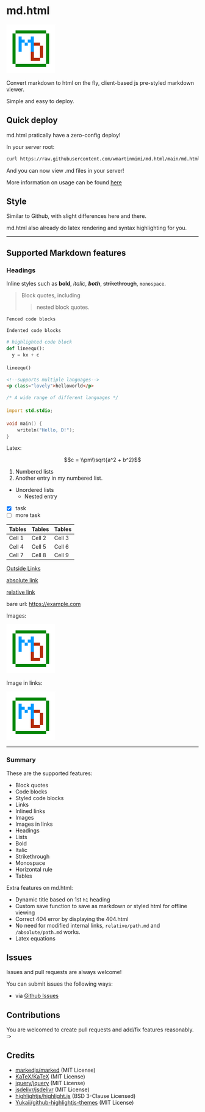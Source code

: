 # md.html

![Images](md.html_logo.png)

Convert markdown to html on the fly, client-based js pre-styled markdown viewer.

Simple and easy to deploy.

## Quick deploy

md.html pratically have a zero-config deploy!

In your server root:

```bash
curl https://raw.githubusercontent.com/wmartinmimi/md.html/main/md.html -o index.html
```

And you can now view .md files in your server!

More information on usage can be found [here](parent/howtouse.md)

## Style

Similar to Github, with slight differences here and there.

md.html also already do latex rendering and syntax highlighting for you.

---

## Supported Markdown features

### Headings

Inline styles such as **bold**, _italic_, **_both_**, ~~strikethrough~~, `monospace`.

> Block quotes, including
>
> > nested block quotes.

```
Fenced code blocks
```

    Indented code blocks

```python
# highlighted code block
def lineequ():
  y = kx + c

lineequ()
```

```html
<!--supports multiple languages-->
<p class="lovely">helloworld</p>
```

```d
/* A wide range of different languages */

import std.stdio;

void main() {
    writeln("Hello, D!");
}
```

Latex:

$$c = \\pm\\sqrt{a^2 + b^2}$$

1. Numbered lists
2. Another entry in my numbered list.

- Unordered lists
  - Nested entry
  
- [x] task
- [ ] more task

| Tables | Tables | Tables |
| ------ | ------ | ------ |
| Cell 1 | Cell 2 | Cell 3 |
| Cell 4 | Cell 5 | Cell 6 |
| Cell 7 | Cell 8 | Cell 9 |

[Outside Links](https://example.com)

[absolute link](/parent/absolute.md)

[relative link](parent/howtouse.md)

bare url: <https://example.com>

Images:

![Images](md.html_logo.png)

Image in links:

[![Images](md.html_logo.png)](md.html_logo.png)

---

### Summary

These are the supported features:

- Block quotes
- Code blocks
- Styled code blocks
- Links
- Inlined links
- Images
- Images in links
- Headings
- Lists
- Bold
- Italic
- Strikethrough
- Monospace
- Horizontal rule
- Tables

Extra features on md.html:

- Dynamic title based on 1st `h1` heading
- Custom save function to save as markdown or styled html for offline viewing
- Correct 404 error by displaying the 404.html
- No need for modified internal links, `relative/path.md` and `/absolute/path.md` works.
- Latex equations

## Issues

Issues and pull requests are always welcome!

You can submit issues the following ways:

- via [Github Issues](https://github.com/wmartinmimi/md.html/issues)

## Contributions

You are welcomed to create pull requests and add/fix features reasonably. :>

## Credits

- [markedjs/marked](https://github.com/markedjs/marked) (MIT License)
- [KaTeX/KaTeX](https://github.com/KaTeX/KaTeX) (MIT License)
- [jquery/jquery](https://github.com/jquery/jquery) (MIT License)
- [jsdelivr/jsdelivr](https://github.com/jsdelivr/jsdelivr) (MIT License)
- [highlightjs/highlight.js](https://github.com/highlightjs/highlight.js) (BSD 3-Clause Licensed)
- [Yukaii/github-highlightjs-themes](https://github.com/Yukaii/github-highlightjs-themes) (MIT License)
